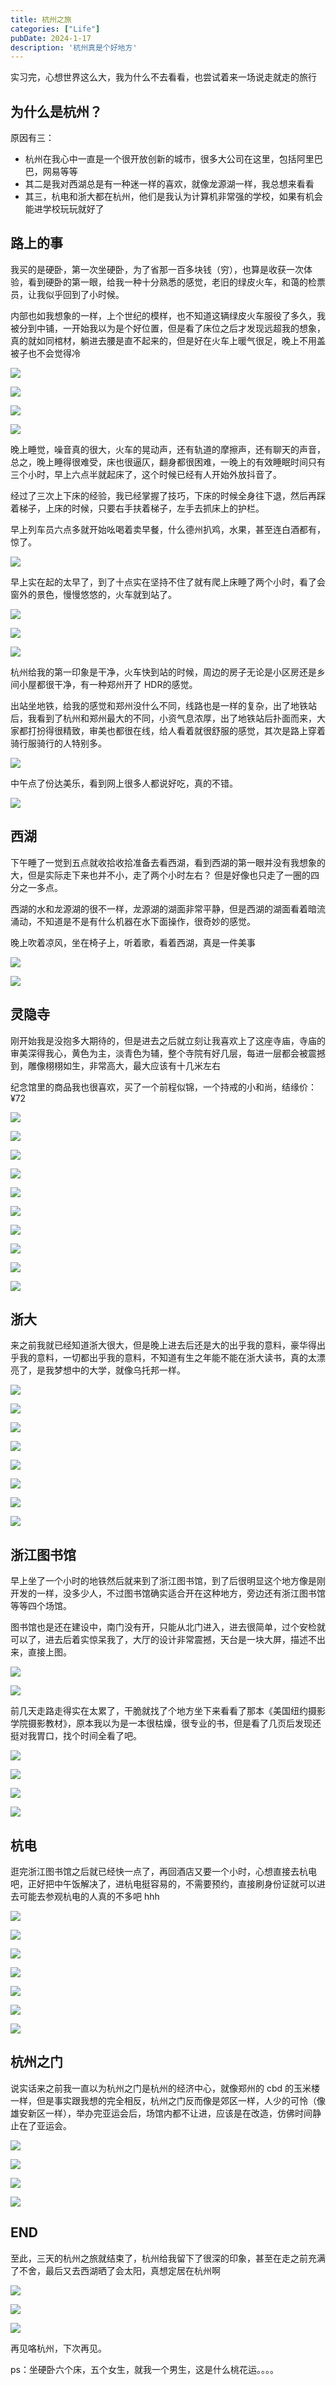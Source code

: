 ```yaml
---
title: 杭州之旅
categories: ["Life"]
pubDate: 2024-1-17
description: '杭州真是个好地方'
---
```


实习完，心想世界这么大，我为什么不去看看，也尝试着来一场说走就走的旅行

## 为什么是杭州？
原因有三：
* 杭州在我心中一直是一个很开放创新的城市，很多大公司在这里，包括阿里巴巴，网易等等
* 其二是我对西湖总是有一种迷一样的喜欢，就像龙源湖一样，我总想来看看
* 其三，杭电和浙大都在杭州，他们是我认为计算机非常强的学校，如果有机会能进学校玩玩就好了

## 路上的事
我买的是硬卧，第一次坐硬卧，为了省那一百多块钱（穷），也算是收获一次体验，看到硬卧的第一眼，给我一种十分熟悉的感觉，老旧的绿皮火车，和蔼的检票员，让我似乎回到了小时候。

内部也如我想象的一样，上个世纪的模样，也不知道这辆绿皮火车服役了多久，我被分到中铺，一开始我以为是个好位置，但是看了床位之后才发现远超我的想象，真的就如同棺材，躺进去腰是直不起来的，但是好在火车上暖气很足，晚上不用盖被子也不会觉得冷

![](https://cdn.jsdelivr.net/gh/SUNSIR007/picx-images-hosting@master/20240130/IMG_6824.531br1vs8400.jpeg)

![](https://cdn.jsdelivr.net/gh/SUNSIR007/picx-images-hosting@master/20240130/IMG_6827.5xrdevhhklc0.jpeg)

![](https://cdn.jsdelivr.net/gh/SUNSIR007/picx-images-hosting@master/20240130/IMG_6828.2kgap0agmf60.jpeg)

![](https://cdn.jsdelivr.net/gh/SUNSIR007/picx-images-hosting@master/20240130/IMG_6831.1ouxteusfy2o.jpeg)


晚上睡觉，噪音真的很大，火车的晃动声，还有轨道的摩擦声，还有聊天的声音，总之，晚上睡得很难受，床也很逼仄，翻身都很困难，一晚上的有效睡眠时间只有三个小时，早上六点半就起床了，这个时候已经有人开始外放抖音了。

经过了三次上下床的经验，我已经掌握了技巧，下床的时候全身往下退，然后再踩着梯子，上床的时候，只要右手扶着梯子，左手去抓床上的护栏。

早上列车员六点多就开始吆喝着卖早餐，什么德州扒鸡，水果，甚至连白酒都有，惊了。

![](https://cdn.jsdelivr.net/gh/SUNSIR007/picx-images-hosting@master/20240130/IMG_6832.33hb792sgaq0.jpeg)

早上实在起的太早了，到了十点实在坚持不住了就有爬上床睡了两个小时，看了会窗外的景色，慢慢悠悠的，火车就到站了。

![](https://cdn.jsdelivr.net/gh/SUNSIR007/picx-images-hosting@master/20240130/IMG_6833.3nxx4smrhpi0.jpeg)

![](https://cdn.jsdelivr.net/gh/SUNSIR007/picx-images-hosting@master/20240130/IMG_6834.1nihtm232tsw.jpeg)

![](https://cdn.jsdelivr.net/gh/SUNSIR007/picx-images-hosting@master/20240130/IMG_6835.7fx23lpevhw0.jpeg)

杭州给我的第一印象是干净，火车快到站的时候，周边的房子无论是小区房还是乡间小屋都很干净，有一种郑州开了 HDR的感觉。

出站坐地铁，给我的感觉和郑州没什么不同，线路也是一样的复杂，出了地铁站后，我看到了杭州和郑州最大的不同，小资气息浓厚，出了地铁站后扑面而来，大家都打扮得很精致，审美也都很在线，给人看着就很舒服的感觉，其次是路上穿着骑行服骑行的人特别多。

![](https://cdn.jsdelivr.net/gh/SUNSIR007/picx-images-hosting@master/20240130/IMG_6842.6move3euba80.jpeg)

中午点了份达美乐，看到网上很多人都说好吃，真的不错。

![](https://cdn.jsdelivr.net/gh/SUNSIR007/picx-images-hosting@master/20240130/IMG_6840.2i0uzwlvffc0.jpeg)

## 西湖

下午睡了一觉到五点就收拾收拾准备去看西湖，看到西湖的第一眼并没有我想象的大，但是实际走下来也并不小，走了两个小时左右？ 但是好像也只走了一圈的四分之一多点。

西湖的水和龙源湖的很不一样，龙源湖的湖面非常平静，但是西湖的湖面看着暗流涌动，不知道是不是有什么机器在水下面操作，很奇妙的感觉。

晚上吹着凉风，坐在椅子上，听着歌，看着西湖，真是一件美事

![](https://cdn.jsdelivr.net/gh/SUNSIR007/picx-images-hosting@master/20240130/IMG_6859.4iyi2tg6kae0.jpeg)

![](https://cdn.jsdelivr.net/gh/SUNSIR007/picx-images-hosting@master/20240130/IMG_6862.3bddo83ziyk0.jpeg)

## 灵隐寺

刚开始我是没抱多大期待的，但是进去之后就立刻让我喜欢上了这座寺庙，寺庙的审美深得我心，黄色为主，淡青色为辅，整个寺院有好几层，每进一层都会被震撼到，雕像栩栩如生，非常高大，最大应该有十几米左右

纪念馆里的商品我也很喜欢，买了一个前程似锦，一个持戒的小和尚，结缘价：¥72

![](https://cdn.jsdelivr.net/gh/SUNSIR007/picx-images-hosting@master/20240130/IMG_6888.4dw8twu8am40.jpeg)

![](https://cdn.jsdelivr.net/gh/SUNSIR007/picx-images-hosting@master/20240130/IMG_6896.5bmekst2fxs0.jpeg)

![](https://cdn.jsdelivr.net/gh/SUNSIR007/picx-images-hosting@master/20240130/IMG_6901.7feqs9i2ngs0.jpeg)

![](https://cdn.jsdelivr.net/gh/SUNSIR007/picx-images-hosting@master/20240130/IMG_6903.611x8j4lzfk0.jpeg)

![](https://cdn.jsdelivr.net/gh/SUNSIR007/picx-images-hosting@master/20240130/IMG_6912.1qiid2hi2lds.jpeg)

![](https://cdn.jsdelivr.net/gh/SUNSIR007/picx-images-hosting@master/20240130/IMG_6913.52o17sg06xc0.jpeg)

![](https://cdn.jsdelivr.net/gh/SUNSIR007/picx-images-hosting@master/20240130/IMG_6914.1s4i6z4qs14w.jpeg)

![](https://cdn.jsdelivr.net/gh/SUNSIR007/picx-images-hosting@master/20240130/IMG_6919.3xkpkx9m1fi0.jpeg)

![](https://cdn.jsdelivr.net/gh/SUNSIR007/picx-images-hosting@master/20240130/IMG_6930.7kqjv9yk13k0.jpeg)

![](https://cdn.jsdelivr.net/gh/SUNSIR007/picx-images-hosting@master/20240130/IMG_6936.1fb05ydqe2yo.jpeg)

## 浙大
来之前我就已经知道浙大很大，但是晚上进去后还是大的出乎我的意料，豪华得出乎我的意料，一切都出乎我的意料，不知道有生之年能不能在浙大读书，真的太漂亮了，是我梦想中的大学，就像乌托邦一样。

![](https://cdn.jsdelivr.net/gh/SUNSIR007/picx-images-hosting@master/20240130/IMG_6943.3qkg1rqywsy0.jpeg)

![](https://cdn.jsdelivr.net/gh/SUNSIR007/picx-images-hosting@master/20240130/IMG_6944.3ajxt12n42g0.jpeg)

![](https://cdn.jsdelivr.net/gh/SUNSIR007/picx-images-hosting@master/20240130/IMG_6949.yh220o23seo.jpeg)

![](https://cdn.jsdelivr.net/gh/SUNSIR007/picx-images-hosting@master/20240130/IMG_6952.1mrf11hydtkw.jpeg)

![](https://cdn.jsdelivr.net/gh/SUNSIR007/picx-images-hosting@master/20240130/IMG_6955.21zdb2kdzcgw.jpeg)

![](https://cdn.jsdelivr.net/gh/SUNSIR007/picx-images-hosting@master/20240130/IMG_6956.1gxamou4iqw0.jpeg)

![](https://cdn.jsdelivr.net/gh/SUNSIR007/picx-images-hosting@master/20240130/IMG_6961.5k4tp3fzxe40.jpeg)

![](https://cdn.jsdelivr.net/gh/SUNSIR007/picx-images-hosting@master/20240130/IMG_6966.1lkag59yapb4.jpeg)

## 浙江图书馆
早上坐了一个小时的地铁然后就来到了浙江图书馆，到了后很明显这个地方像是刚开发的一样，没多少人，不过图书馆确实适合开在这种地方，旁边还有浙江图书馆等等四个场馆。

图书馆也是还在建设中，南门没有开，只能从北门进入，进去很简单，过个安检就可以了，进去后着实惊呆我了，大厅的设计非常震撼，天台是一块大屏，描述不出来，直接上图。

![](https://cdn.jsdelivr.net/gh/SUNSIR007/picx-images-hosting@master/20240130/IMG_6972.13ifefujsreo.jpeg)

![](https://cdn.jsdelivr.net/gh/SUNSIR007/picx-images-hosting@master/20240130/IMG_6975.292e3ab3uusk.jpeg)

前几天走路走得实在太累了，干脆就找了个地方坐下来看看了那本《美国纽约摄影学院摄影教材》，原本我以为是一本很枯燥，很专业的书，但是看了几页后发现还挺对我胃口，找个时间全看了吧。

![](https://cdn.jsdelivr.net/gh/SUNSIR007/picx-images-hosting@master/20240130/IMG_6978.371ly8fvw9u0.jpeg)

![](https://cdn.jsdelivr.net/gh/SUNSIR007/picx-images-hosting@master/20240130/IMG_6979.66f0egrev1s0.jpeg)

![](https://cdn.jsdelivr.net/gh/SUNSIR007/picx-images-hosting@master/20240130/IMG_6980.6llaf4wnpmg0.jpeg)

![](https://cdn.jsdelivr.net/gh/SUNSIR007/picx-images-hosting@master/20240130/IMG_6981.7ebnjcohjk80.jpeg)

## 杭电
逛完浙江图书馆之后就已经快一点了，再回酒店又要一个小时，心想直接去杭电吧，正好把中午饭解决了，进杭电挺容易的，不需要预约，直接刷身份证就可以进去可能去参观杭电的人真的不多吧 hhh

![](https://cdn.jsdelivr.net/gh/SUNSIR007/picx-images-hosting@master/20240130/IMG_6984.6t4r6423vqc0.jpeg)

![](https://cdn.jsdelivr.net/gh/SUNSIR007/picx-images-hosting@master/20240130/IMG_6985.2y6zado2c4q0.jpeg)

![](https://cdn.jsdelivr.net/gh/SUNSIR007/picx-images-hosting@master/20240130/IMG_6987.1wqikc7ejwf4.jpeg)

![](https://cdn.jsdelivr.net/gh/SUNSIR007/picx-images-hosting@master/20240130/IMG_6988.51vrvwn9gy00.jpeg)

![](https://cdn.jsdelivr.net/gh/SUNSIR007/picx-images-hosting@master/20240130/IMG_6989.4feavg0srpc0.jpeg)

![](https://cdn.jsdelivr.net/gh/SUNSIR007/picx-images-hosting@master/20240117/IMG_6990.6hv9yvewb38.jpeg)

![](https://cdn.jsdelivr.net/gh/SUNSIR007/picx-images-hosting@master/20240117/IMG_6991.mi2vvql9tf4.jpeg)

## 杭州之门
说实话来之前我一直以为杭州之门是杭州的经济中心，就像郑州的 cbd 的玉米楼一样，但是事实跟我想的完全相反，杭州之门反而像是郊区一样，人少的可怜（像雄安新区一样），举办完亚运会后，场馆内都不让进，应该是在改造，仿佛时间静止在了亚运会。

![](https://cdn.jsdelivr.net/gh/SUNSIR007/picx-images-hosting@master/20240117/IMG_6995.5609ashmnys0.jpeg)

![](https://cdn.jsdelivr.net/gh/SUNSIR007/picx-images-hosting@master/20240117/IMG_6998.7d9jqipcs8g0.jpeg)

![](https://cdn.jsdelivr.net/gh/SUNSIR007/picx-images-hosting@master/20240117/IMG_7002.2vyc6b394le0.jpeg)

![](https://cdn.jsdelivr.net/gh/SUNSIR007/picx-images-hosting@master/20240117/IMG_7003.tjtl6azl8pc.jpeg)

## END
至此，三天的杭州之旅就结束了，杭州给我留下了很深的印象，甚至在走之前充满了不舍，最后又去西湖晒了会太阳，真想定居在杭州啊

![](https://cdn.jsdelivr.net/gh/SUNSIR007/picx-images-hosting@master/20240117/IMG_7017.3ts8mcncaqe0.jpeg)

![](https://cdn.jsdelivr.net/gh/SUNSIR007/picx-images-hosting@master/20240117/IMG_7021.543j3gr94gk0.jpeg)

![](https://cdn.jsdelivr.net/gh/SUNSIR007/picx-images-hosting@master/20240117/IMG_7024.1n1d1kko7klc.jpeg)

再见咯杭州，下次再见。

ps：坐硬卧六个床，五个女生，就我一个男生，这是什么桃花运。。。。

